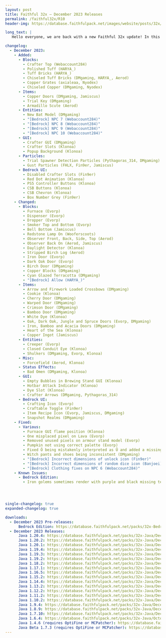 ```yaml
---
layout: post
title: Faithful 32x – December 2023 Releases
permalink: /faithful32x/R10
header-img: https://database.faithfulpack.net/images/website/posts/32x/R10.jpg

long_text: |
   Hello everyone, we are back with a new Faithful 32x update! In this release, we are starting support for experimental 1.21 textures with the some of the new tuff and copper blocks, the armadillo scute, and more. We have also made quite a few changes and revamps to textures both new and old, such as the updated 1.20 bat model, tweaks to the creeper and changes too the furnace. Of course, this is only scratching the surface of everything in this update! Finally, as always, we have also patched some bugs to make for a better Faithful experience for all players.<br>Happy Holidays and thanks for supporting Faithful!

changelog:
  - December 2023:
    - Added:
      - Blocks:
        - Crafter Top (Webaccount284)
        - Polished Tuff (HARYA_)
        - Tuff Bricks (HARYA_)
        - Chiseled Tuff Bricks (DMgaming, HARYA_, Aerod)
        - Copper Grates (axialeaa, Nyodex)
        - Chiseled Copper (DMgaming, Nyodex)
      - Items:
        - Copper Doors (DMgaming, Jamiscus)
        - Trial Key (DMgaming)
        - Armadillo Scute (Aerod)
      - Entities: 
        - New Bat Model (DMgaming)
        - "[Bedrock] NPC 7 (Webaccount284)"
        - "[Bedrock] NPC 8 (Webaccount284)"
        - "[Bedrock] NPC 9 (Webaccount284)"
        - "[Bedrock] NPC 10 (Webaccount284)"
      - GUI:
        - Crafter GUI (DMgaming)
        - Crafter Slots (Klonoa)
        - Popup Background (Klonoa)
      - Particles:
        - Trial Spawner Detection Particles (Pythagoras_314, DMgaming)
        - Gust Particles (FHLX, Fin9er, Jamiscus)
      - Bedrock UI: 
        - Disabled Crafter Slots (Fin9er)
        - Red Dot Animation (Klonoa)
        - PS5 Controller Buttons (Klonoa)
        - CSB Buttons (Klonoa)
        - CSB Chevron (Klonoa)
        - Box Number Grey (Fin9er)
    - Changed:
      - Blocks:
        - Furnace (Evorp)
        - Dispenser (Evorp)
        - Dropper (Evorp)
        - Smoker Top and Bottom (Evorp)
        - Bell Bottom (Jamiscus)
        - Redstone Lamp On (Wooferscoots)
        - Observer Front, Back, Side, Top (Aerod)
        - Observer Back On (Aerod, Jamiscus)
        - Daylight Detector (Klonoa)
        - Stripped Birch Log (Aerod)
        - Iron Door (Evorp)
        - Dark Oak Door (Evorp)
        - Birch Door (DMgaming)
        - Copper Blocks (DMgaming)
        - Cyan Glazed Terracotta (DMgaming)
        - "[Bedrock] Allow (HARYA_)"
      - Items:
        - Arrow and Firework Loaded Crossbows (DMgaming)
        - Cookie (Klonoa)
        - Cherry Door (DMgaming)
        - Warped Door (DMgaming)
        - Crimson Door (DMgaming)
        - Bamboo Door (DMgaming)
        - White Dye (Klonoa)
        - Oak, Dark Oak, Jungle and Spruce Doors (Evorp, DMgaming)
        - Iron, Bamboo and Acacia Doors (DMgaming)
        - Heart of the Sea (Klonoa)
        - Copper Ingot (Jamiscus)
      - Entities:
        - Creeper (Evorp)
        - Closed Conduit Eye (Klonoa)
        - Shulkers (DMgaming, Evorp, Klonoa)
      - Misc:
        - Forcefield (Aerod, Klonoa)
      - Status Effects:
        - Bad Omen (DMgaming, Klonoa)
      - GUI:
        - Empty Bubbles in Brewing Stand GUI (Klonoa)
        - Hotbar Attack Indicator (Klonoa)
        - Dye Slot (Klonoa)
        - Crafter Arrows (DMgaming, Pythagoras_314)
      - Bedrock UI:
        - Crafting Icon (Evorp)
        - Craftable Toggle (Fin9er)
        - Item Recipe Icon (Evorp, Jamiscus, DMgaming)
        - Snapshot Realms (DMgaming)
    - Fixed:
      - Various:
        - Furnace GUI flame position (Klonoa)
        - One misplaced pixel on Lava (Evorp)
        - Removed unused pixels on armour stand model (Evorp)
        - Pumpkin not using correct palette (Evorp)
        - Fixed Ö being mistakenly interpreted as Ŭ and added a missing asterisk character in the font (Pomi108)
        - Witch pants and shoes being inconsistent (DMgaming)
        - "[Bedrock] Incorrect dimensions of unlock icon (Fin9er)"
        - "[Bedrock] Incorrect dimensions of random dice icon (Banjoei)"
        - "[Bedrock] Clothing fixes on NPC 6 (Webaccount284)"
    - Known Issues:
      - Bedrock Edition:
        - Iron golems sometimes render with purple and black missing textures. There is currently no known desirable fix for this. If this issue happens to you, rename the file extension from .mcpack to .zip, unzip the pack and use it as a folder.




single-changelog: true
expanded-changelog: true

downloads:
  - December 2023 Pre-releases:
      Bedrock Edition: https://database.faithfulpack.net/packs/32x-Bedrock/December%202023/Faithful%2032x%20-%201.20.mcpack
  - December 2023 Releases: 
      Java 1.20.4: https://database.faithfulpack.net/packs/32x-Java/December%202023/Faithful%2032x%20-%201.20.4.zip
      Java 1.20.2: https://database.faithfulpack.net/packs/32x-Java/December%202023/Faithful%2032x%20-%201.20.2.zip
      Java 1.20.1: https://database.faithfulpack.net/packs/32x-Java/December%202023/Faithful%2032x%20-%201.20.1.zip
      Java 1.19.4: https://database.faithfulpack.net/packs/32x-Java/December%202023/Faithful%2032x%20-%201.19.4.zip
      Java 1.19.3: https://database.faithfulpack.net/packs/32x-Java/December%202023/Faithful%2032x%20-%201.19.3.zip
      Java 1.19.2: https://database.faithfulpack.net/packs/32x-Java/December%202023/Faithful%2032x%20-%201.19.2.zip
      Java 1.18.2: https://database.faithfulpack.net/packs/32x-Java/December%202023/Faithful%2032x%20-%201.18.2.zip
      Java 1.17.1: https://database.faithfulpack.net/packs/32x-Java/December%202023/Faithful%2032x%20-%201.17.1.zip
      Java 1.16.5: https://database.faithfulpack.net/packs/32x-Java/December%202023/Faithful%2032x%20-%201.16.5.zip
      Java 1.15.2: https://database.faithfulpack.net/packs/32x-Java/December%202023/Faithful%2032x%20-%201.15.2.zip
      Java 1.14.4: https://database.faithfulpack.net/packs/32x-Java/December%202023/Faithful%2032x%20-%201.14.4.zip
      Java 1.13.2: https://database.faithfulpack.net/packs/32x-Java/December%202023/Faithful%2032x%20-%201.13.2.zip
      Java 1.12.2: https://database.faithfulpack.net/packs/32x-Java/December%202023/Faithful%2032x%20-%201.12.2.zip
      Java 1.11.2: https://database.faithfulpack.net/packs/32x-Java/December%202023/Faithful%2032x%20-%201.11.2.zip
      Java 1.10.2: https://database.faithfulpack.net/packs/32x-Java/December%202023/Faithful%2032x%20-%201.10.2.zip
      Java 1.9.4: https://database.faithfulpack.net/packs/32x-Java/December%202023/Faithful%2032x%20-%201.9.4.zip
      Java 1.8.9: https://database.faithfulpack.net/packs/32x-Java/December%202023/Faithful%2032x%20-%201.8.9.zip
      Java 1.7.10: https://database.faithfulpack.net/packs/32x-Java/December%202023/Faithful%2032x%20-%201.7.10.zip
      Java 1.6.4: https://database.faithfulpack.net/packs/32x-Java/OctobeDecember%202023/Faithful%2032x%20-%201.6.4.zip
      Java 1.4.6 (requires OptiFine or MCPatcher): https://database.faithfulpack.net/packs/32x-Java/December%202023/Faithful%2032x%20-%201.4.6.zip
      Java Beta 1.7.3 (requires OptiFine or MCPatcher): https://database.faithfulpack.net/packs/32x-Java/December%202023/Faithful%2032x%20-%20b1.7.3.zip
---
```

